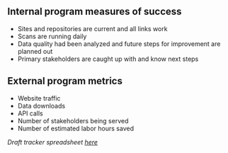 

## Internal program measures of success 

* Sites and repositories are current and all links work
* Scans are running daily
* Data quality had been analyzed and future steps for improvement are planned out 
* Primary stakeholders are caught up with and know next steps

## External program metrics 
* Website traffic  
* Data downloads 
* API calls
* Number of stakeholders being served 
* Number of estimated labor hours saved 

_Draft tracker spreadsheet [here](https://docs.google.com/spreadsheets/d/1rOU4jmFy5YhW_DTCf9E8wA-olUfM0Fye960qL43HqZo/edit?pli=1#gid=0)_
